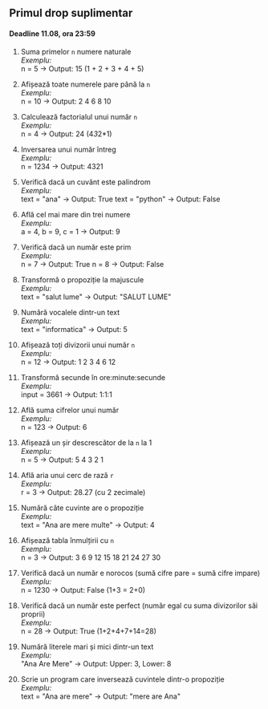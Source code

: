 ## Primul drop suplimentar
#### Deadline 11.08, ora 23:59

1. Suma primelor `n` numere naturale\
*Exemplu:*\
n = 5 → Output: 15 (1 + 2 + 3 + 4 + 5)

2. Afișează toate numerele pare până la `n`\
*Exemplu:*\
n = 10 → Output: 2 4 6 8 10

3. Calculează factorialul unui număr `n`\
*Exemplu:*\
n = 4 → Output: 24 (4*3*2*1)

4. Inversarea unui număr întreg\
*Exemplu:*\
n = 1234 → Output: 4321

5. Verifică dacă un cuvânt este palindrom\
*Exemplu:*\
text = "ana" → Output: True
text = "python" → Output: False

6. Află cel mai mare din trei numere\
*Exemplu:*\
a = 4, b = 9, c = 1 → Output: 9

7. Verifică dacă un număr este prim\
*Exemplu:*\
n = 7 → Output: True
n = 8 → Output: False

8. Transformă o propoziție la majuscule\
*Exemplu:*\
text = "salut lume" → Output: "SALUT LUME"

9. Numără vocalele dintr-un text\
*Exemplu:*\
text = "informatica" → Output: 5

10. Afișează toți divizorii unui număr `n`\
*Exemplu:*\
n = 12 → Output: 1 2 3 4 6 12

11. Transformă secunde în ore:minute:secunde\
*Exemplu:*\
input = 3661 → Output: 1:1:1

12. Află suma cifrelor unui număr\
*Exemplu:*\
n = 123 → Output: 6

13. Afișează un șir descrescător de la `n` la 1\
*Exemplu:*\
n = 5 → Output: 5 4 3 2 1

14. Află aria unui cerc de rază `r`\
*Exemplu:*\
r = 3 → Output: 28.27 (cu 2 zecimale)

15. Numără câte cuvinte are o propoziție\
*Exemplu:*\
text = "Ana are mere multe" → Output: 4

16. Afișează tabla înmulțirii cu `n`\
*Exemplu:*\
n = 3 → Output: 3 6 9 12 15 18 21 24 27 30     

17. Verifică dacă un număr e norocos (sumă cifre pare = sumă cifre impare)\
*Exemplu:*\
n = 1230 → Output: False (1+3 = 2+0)

18. Verifică dacă un număr este perfect (număr egal cu suma divizorilor săi proprii)\
*Exemplu:*\
n = 28 → Output: True (1+2+4+7+14=28)

19. Numără literele mari și mici dintr-un text\
*Exemplu:*\
"Ana Are Mere" → Output: Upper: 3, Lower: 8

20. Scrie un program care inversează cuvintele dintr-o propoziție\
*Exemplu:*\
text = "Ana are mere" → Output: "mere are Ana"
